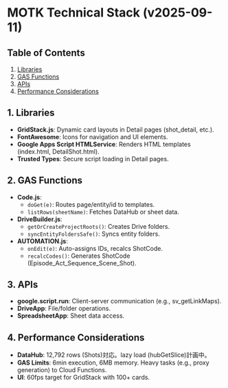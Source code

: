 # MOTK Technical Stack (v2025-09-11)

## Table of Contents
1. [Libraries](#libraries)
2. [GAS Functions](#gas-functions)
3. [APIs](#apis)
4. [Performance Considerations](#performance-considerations)

## 1. Libraries
- **GridStack.js**: Dynamic card layouts in Detail pages (shot_detail, etc.).
- **FontAwesome**: Icons for navigation and UI elements.
- **Google Apps Script HTMLService**: Renders HTML templates (index.html, DetailShot.html).
- **Trusted Types**: Secure script loading in Detail pages.

## 2. GAS Functions
- **Code.js**:
  - `doGet(e)`: Routes page/entity/id to templates.
  - `listRows(sheetName)`: Fetches DataHub or sheet data.
- **DriveBuilder.js**:
  - `getOrCreateProjectRoots()`: Creates Drive folders.
  - `syncEntityFoldersSafe()`: Syncs entity folders.
- **AUTOMATION.js**:
  - `onEdit(e)`: Auto-assigns IDs, recalcs ShotCode.
  - `recalcCodes()`: Generates ShotCode (Episode_Act_Sequence_Scene_Shot).

## 3. APIs
- **google.script.run**: Client-server communication (e.g., sv_getLinkMaps).
- **DriveApp**: File/folder operations.
- **SpreadsheetApp**: Sheet data access.

## 4. Performance Considerations
- **DataHub**: 12,792 rows (Shots)対応。lazy load (hubGetSlice)計画中。
- **GAS Limits**: 6min execution, 6MB memory. Heavy tasks (e.g., proxy generation) to Cloud Functions.
- **UI**: 60fps target for GridStack with 100+ cards.